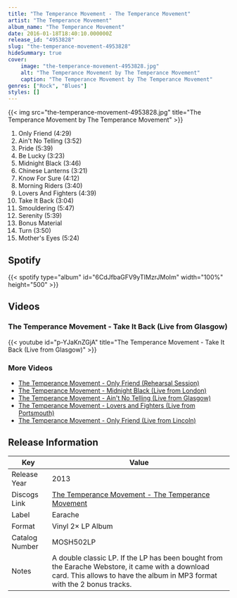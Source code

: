 ```yaml
---
title: "The Temperance Movement - The Temperance Movement"
artist: "The Temperance Movement"
album_name: "The Temperance Movement"
date: 2016-01-18T18:40:10.000000Z
release_id: "4953828"
slug: "the-temperance-movement-4953828"
hideSummary: true
cover:
    image: "the-temperance-movement-4953828.jpg"
    alt: "The Temperance Movement by The Temperance Movement"
    caption: "The Temperance Movement by The Temperance Movement"
genres: ["Rock", "Blues"]
styles: []
---
```


{{< img src="the-temperance-movement-4953828.jpg" title="The Temperance Movement by The Temperance Movement" >}}

<!-- section break -->

1. Only Friend (4:29)
2. Ain't No Telling (3:52)
3. Pride (5:39)
4. Be Lucky (3:23)
5. Midnight Black (3:46)
6. Chinese Lanterns (3:21)
7. Know For Sure (4:12)
8. Morning Riders (3:40)
9. Lovers And Fighters (4:39)
10. Take It Back (3:04)
11. Smouldering (5:47)
12. Serenity (5:39)
13. Bonus Material
14. Turn (3:50)
15. Mother's Eyes (5:24)

<!-- section break -->


## Spotify
{{< spotify type="album" id="6CdJfbaGFV9yTIMzrJMoIm" width="100%" height="500" >}}



## Videos
### The Temperance Movement - Take It Back (Live from Glasgow)
{{< youtube id="p-YJaKnZGjA" title="The Temperance Movement - Take It Back (Live from Glasgow)" >}}<br>

### More Videos

- [The Temperance Movement - Only Friend (Rehearsal Session)](https://www.youtube.com/watch?v=5mGALmFlHOA)
- [The Temperance Movement - Midnight Black (Live from London)](https://www.youtube.com/watch?v=5f3GShdQxnY)
- [The Temperance Movement - Ain't No Telling (Live from Glasgow)](https://www.youtube.com/watch?v=ykap4ysw9xQ)
- [The Temperance Movement - Lovers and Fighters (Live from Portsmouth)](https://www.youtube.com/watch?v=TXnYc7Dnexg)
- [The Temperance Movement - Only Friend (Live from Lincoln)](https://www.youtube.com/watch?v=nyexfGdS6BM)


## Release Information
|  Key           | Value                                                |
| ---------------| ---------------------------------------------------- |
| Release Year   | 2013                                   |
| Discogs Link   | [The Temperance Movement - The Temperance Movement](https://www.discogs.com/release/4953828-The-Temperance-Movement-The-Temperance-Movement) |
| Label          | Earache |
| Format         | Vinyl 2× LP Album |
| Catalog Number | MOSH502LP |
| Notes | A double classic LP.  If the LP has been bought from the Earache Webstore, it came with a download card. This allows to have the album in MP3 format with the 2 bonus tracks. |